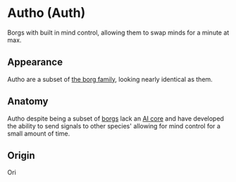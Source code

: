 # Autho (Auth)

Borgs with built in mind control, allowing them to swap minds for a minute at max.

## Appearance

Autho are a subset of [the borg family](./borgs.md), looking nearly identical as them.

## Anatomy

Autho despite being a subset of [borgs](./borgs.md) lack an [AI core](../technology/ai_cores.md) and have developed the ability to send signals to other species' allowing for mind control for a small amount of time.

## Origin

Ori
